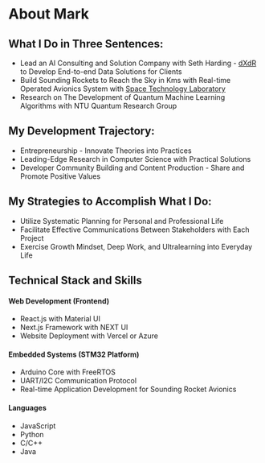 # About Mark

## What I Do in Three Sentences:
- Lead an AI Consulting and Solution Company with Seth Harding - [dXdR](https://github.com/dxdr-ai) to Develop End-to-end Data Solutions for Clients
- Build Sounding Rockets to Reach the Sky in Kms with Real-time Operated Avionics System with [Space Technology Laboratory](https://github.com/TKU-STL)
- Research on The Development of Quantum Machine Learning Algorithms with NTU Quantum Research Group

## My Development Trajectory:
- Entrepreneurship - Innovate Theories into Practices
- Leading-Edge Research in Computer Science with Practical Solutions
- Developer Community Building and Content Production - Share and Promote Positive Values

## My Strategies to Accomplish What I Do:
- Utilize Systematic Planning for Personal and Professional Life
- Facilitate Effective Communications Between Stakeholders with Each Project
- Exercise Growth Mindset, Deep Work, and Ultralearning into Everyday Life

## Technical Stack and Skills
#### Web Development (Frontend)
- React.js with Material UI
- Next.js Framework with NEXT UI
- Website Deployment with Vercel or Azure

#### Embedded Systems (STM32 Platform)
- Arduino Core with FreeRTOS
- UART/I2C Communication Protocol
- Real-time Application Development for Sounding Rocket Avionics

#### Languages
- JavaScript
- Python
- C/C++
- Java
